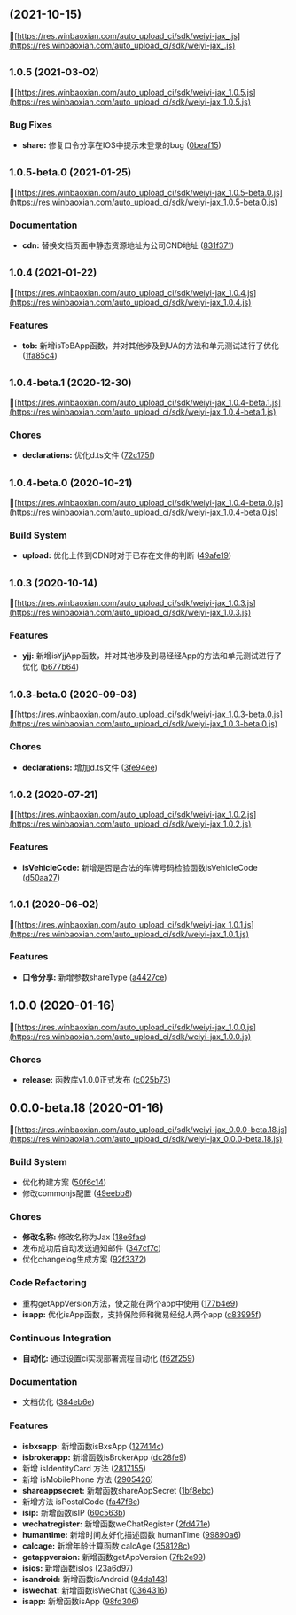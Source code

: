 ##  (2021-10-15)
📎[https://res.winbaoxian.com/auto_upload_ci/sdk/weiyi-jax_.js](https://res.winbaoxian.com/auto_upload_ci/sdk/weiyi-jax_.js)





## <small>1.0.5 (2021-03-02)</small>
📎[https://res.winbaoxian.com/auto_upload_ci/sdk/weiyi-jax_1.0.5.js](https://res.winbaoxian.com/auto_upload_ci/sdk/weiyi-jax_1.0.5.js)




### Bug Fixes

* **share:** 修复口令分享在IOS中提示未登录的bug ([0beaf15](https://git.winbaoxian.com/wy-front/bxs-js-tools/commits/0beaf156e9511ca96920dbcdb723437713975fa2))



## <small>1.0.5-beta.0 (2021-01-25)</small>
📎[https://res.winbaoxian.com/auto_upload_ci/sdk/weiyi-jax_1.0.5-beta.0.js](https://res.winbaoxian.com/auto_upload_ci/sdk/weiyi-jax_1.0.5-beta.0.js)




### Documentation

* **cdn:** 替换文档页面中静态资源地址为公司CND地址 ([831f371](https://git.winbaoxian.com/wy-front/bxs-js-tools/commits/831f3718dd0b114b625b4e9767d8a4f98c291f3e))



## <small>1.0.4 (2021-01-22)</small>
📎[https://res.winbaoxian.com/auto_upload_ci/sdk/weiyi-jax_1.0.4.js](https://res.winbaoxian.com/auto_upload_ci/sdk/weiyi-jax_1.0.4.js)




### Features

* **tob:** 新增isToBApp函数，并对其他涉及到UA的方法和单元测试进行了优化 ([1fa85c4](https://git.winbaoxian.com/wy-front/bxs-js-tools/commits/1fa85c43e475dc174f7c2f9267f0d482dc646729))



## <small>1.0.4-beta.1 (2020-12-30)</small>
📎[https://res.winbaoxian.com/auto_upload_ci/sdk/weiyi-jax_1.0.4-beta.1.js](https://res.winbaoxian.com/auto_upload_ci/sdk/weiyi-jax_1.0.4-beta.1.js)




### Chores

* **declarations:** 优化d.ts文件 ([72c175f](https://git.winbaoxian.com/wy-front/bxs-js-tools/commits/72c175f5b7868032341036779ebc2c9e422151e0))



## <small>1.0.4-beta.0 (2020-10-21)</small>
📎[https://res.winbaoxian.com/auto_upload_ci/sdk/weiyi-jax_1.0.4-beta.0.js](https://res.winbaoxian.com/auto_upload_ci/sdk/weiyi-jax_1.0.4-beta.0.js)




### Build System

* **upload:** 优化上传到CDN时对于已存在文件的判断 ([49afe19](https://git.winbaoxian.com/wy-front/bxs-js-tools/commits/49afe192d1e3f4e504b721d4b292827fc272bbb6))



## <small>1.0.3 (2020-10-14)</small>
📎[https://res.winbaoxian.com/auto_upload_ci/sdk/weiyi-jax_1.0.3.js](https://res.winbaoxian.com/auto_upload_ci/sdk/weiyi-jax_1.0.3.js)




### Features

* **yjj:** 新增isYjjApp函数，并对其他涉及到易经经App的方法和单元测试进行了优化 ([b677b64](https://git.winbaoxian.com/wy-front/bxs-js-tools/commits/b677b64f90d3d9113e36c01571ca873afc4db610))



## <small>1.0.3-beta.0 (2020-09-03)</small>
📎[https://res.winbaoxian.com/auto_upload_ci/sdk/weiyi-jax_1.0.3-beta.0.js](https://res.winbaoxian.com/auto_upload_ci/sdk/weiyi-jax_1.0.3-beta.0.js)




### Chores

* **declarations:** 增加d.ts文件 ([3fe94ee](https://git.winbaoxian.com/wy-front/bxs-js-tools/commits/3fe94ee08855f84ad56ad909abe6298ae18ec995))



## <small>1.0.2 (2020-07-21)</small>
📎[https://res.winbaoxian.com/auto_upload_ci/sdk/weiyi-jax_1.0.2.js](https://res.winbaoxian.com/auto_upload_ci/sdk/weiyi-jax_1.0.2.js)




### Features

* **isVehicleCode:** 新增是否是合法的车牌号码检验函数isVehicleCode ([d50aa27](https://git.winbaoxian.com/wy-front/bxs-js-tools/commits/d50aa275f07e1db5545a52905c98aff335daef25))



## <small>1.0.1 (2020-06-02)</small>
📎[https://res.winbaoxian.com/auto_upload_ci/sdk/weiyi-jax_1.0.1.js](https://res.winbaoxian.com/auto_upload_ci/sdk/weiyi-jax_1.0.1.js)




### Features

* **口令分享:** 新增参数shareType ([a4427ce](https://git.winbaoxian.com/wy-front/bxs-js-tools/commits/a4427ce720e7b25b091a820fe9c0ea951216bbe0))



## 1.0.0 (2020-01-16)
📎[https://res.winbaoxian.com/auto_upload_ci/sdk/weiyi-jax_1.0.0.js](https://res.winbaoxian.com/auto_upload_ci/sdk/weiyi-jax_1.0.0.js)




### Chores

* **release:** 函数库v1.0.0正式发布 ([c025b73](https://git.winbaoxian.com/wy-front/bxs-js-tools/commits/c025b73237d8d50f0294496b33ad689058c2f9db))



## 0.0.0-beta.18 (2020-01-16)
📎[https://res.winbaoxian.com/auto_upload_ci/sdk/weiyi-jax_0.0.0-beta.18.js](https://res.winbaoxian.com/auto_upload_ci/sdk/weiyi-jax_0.0.0-beta.18.js)




### Build System

* 优化构建方案 ([50f6c14](https://git.winbaoxian.com/wy-front/bxs-js-tools/commits/50f6c145729936af58b5b258f6c086a192d75380))
* 修改commonjs配置 ([49eebb8](https://git.winbaoxian.com/wy-front/bxs-js-tools/commits/49eebb823a6a34e92e66f6acd444ead234d4d29f))


### Chores

* **修改名称:** 修改名称为Jax ([18e6fac](https://git.winbaoxian.com/wy-front/bxs-js-tools/commits/18e6fac29f7fe10c1a59c8d6f2ca704dcbb9312f))
* 发布成功后自动发送通知邮件 ([347cf7c](https://git.winbaoxian.com/wy-front/bxs-js-tools/commits/347cf7cf8c116636b06e175885c4a998b1074dc7))
* 优化changelog生成方案 ([92f3372](https://git.winbaoxian.com/wy-front/bxs-js-tools/commits/92f3372fdd4d7828cd2cd7f19a3737bf07edcc77))


### Code Refactoring

* 重构getAppVersion方法，使之能在两个app中使用 ([177b4e9](https://git.winbaoxian.com/wy-front/bxs-js-tools/commits/177b4e9ec66e6b944df144aae2aa7651b6997d25))
* **isapp:** 优化isApp函数，支持保险师和微易经纪人两个app ([c83995f](https://git.winbaoxian.com/wy-front/bxs-js-tools/commits/c83995ff4c0ce67073fdfa818105d8f13624ba33))


### Continuous Integration

* **自动化:** 通过设置ci实现部署流程自动化 ([f62f259](https://git.winbaoxian.com/wy-front/bxs-js-tools/commits/f62f2591095bdde53d2749cc003a4875ed57b5b4))


### Documentation

* 文档优化 ([384eb6e](https://git.winbaoxian.com/wy-front/bxs-js-tools/commits/384eb6e0754fe397a123a5d8b577d644ded592dc))


### Features

* **isbxsapp:** 新增函数isBxsApp ([127414c](https://git.winbaoxian.com/wy-front/bxs-js-tools/commits/127414c319c67d8ebc6a07d2877e00091c526a33))
* **isbrokerapp:** 新增函数isBrokerApp ([dc28fe9](https://git.winbaoxian.com/wy-front/bxs-js-tools/commits/dc28fe97fb98091a4022ed8b08dda53a22b7b817))
* 新增 isIdentityCard 方法 ([2817155](https://git.winbaoxian.com/wy-front/bxs-js-tools/commits/2817155cb4f88ea96790406973bcc925d27381a9))
* 新增 isMobilePhone 方法 ([2905426](https://git.winbaoxian.com/wy-front/bxs-js-tools/commits/2905426e9185ed8e9a286e764e0db532dddf64bb))
* **shareappsecret:** 新增函数shareAppSecret ([1bf8ebc](https://git.winbaoxian.com/wy-front/bxs-js-tools/commits/1bf8ebc5fa06ebb0b85c1459f58efa314f291f51))
* 新增方法 isPostalCode ([fa47f8e](https://git.winbaoxian.com/wy-front/bxs-js-tools/commits/fa47f8e3d7682b501c3f18e5fda91e4e22077413))
* **isip:** 新增函数isIP ([60c563b](https://git.winbaoxian.com/wy-front/bxs-js-tools/commits/60c563b3a93e2cc0de0b466920941f60d95d1f13))
* **wechatregister:** 新增函数weChatRegister ([2fd471e](https://git.winbaoxian.com/wy-front/bxs-js-tools/commits/2fd471e1f9c9e4dbf1592d1d59fc586cd42689a2))
* **humantime:** 新增时间友好化描述函数 humanTime ([99890a6](https://git.winbaoxian.com/wy-front/bxs-js-tools/commits/99890a68fb37ecd44e1a8d524acdd0ad4d612a83))
* **calcage:** 新增年龄计算函数 calcAge ([358128c](https://git.winbaoxian.com/wy-front/bxs-js-tools/commits/358128c3d840bb7b13b515bfe83efcf9a7956cb2))
* **getappversion:** 新增函数getAppVersion ([7fb2e99](https://git.winbaoxian.com/wy-front/bxs-js-tools/commits/7fb2e99293d4e8f053b25ed39d77c73f6f544b1c))
* **isios:** 新增函数isIos ([23a6d97](https://git.winbaoxian.com/wy-front/bxs-js-tools/commits/23a6d97f288f4dac0d919065d3ffb162ed48d8b3))
* **isandroid:** 新增函数isAndroid ([94da143](https://git.winbaoxian.com/wy-front/bxs-js-tools/commits/94da14303395bdd9e53fc2204db1531b6c92f9c1))
* **iswechat:** 新增函数isWeChat ([0364316](https://git.winbaoxian.com/wy-front/bxs-js-tools/commits/0364316754db3d2c7a98b74f0e3bdec9623f698a))
* **isapp:** 新增函数isApp ([98fd306](https://git.winbaoxian.com/wy-front/bxs-js-tools/commits/98fd306a9b1d60d2768abbd2feb486a9315a4ba6))



